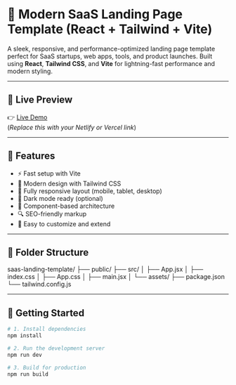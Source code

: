# 🚀 Modern SaaS Landing Page Template (React + Tailwind + Vite)

A sleek, responsive, and performance-optimized landing page template perfect for SaaS startups, web apps, tools, and product launches. Built using **React**, **Tailwind CSS**, and **Vite** for lightning-fast performance and modern styling.

---

## 📸 Live Preview

👉 [Live Demo](#)  
(*Replace this with your Netlify or Vercel link*)

---

## 🎯 Features

- ⚡ Fast setup with Vite
- 🎨 Modern design with Tailwind CSS
- 📱 Fully responsive layout (mobile, tablet, desktop)
- 🌙 Dark mode ready (optional)
- 🧩 Component-based architecture
- 🔍 SEO-friendly markup
- 🧠 Easy to customize and extend

---

## 📁 Folder Structure

saas-landing-template/
├── public/
├── src/
│ ├── App.jsx
│ ├── index.css
│ ├── App.css
│ ├── main.jsx
│ └── assets/
├── package.json
└── tailwind.config.js


---

## 🚀 Getting Started

```bash
# 1. Install dependencies
npm install

# 2. Run the development server
npm run dev

# 3. Build for production
npm run build

